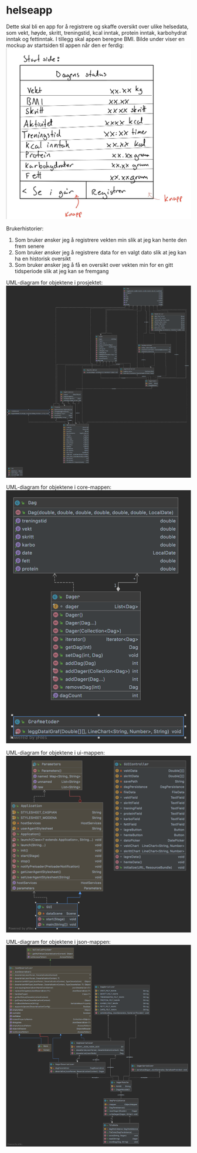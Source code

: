 # helseapp

Dette skal bli en app for å registrere og skaffe oversikt over ulike helsedata, 
som vekt, høyde,  skritt, treningstid, kcal inntak, protein inntak, karbohydrat inntak 
og fettinntak. I tillegg skal appen beregne BMI. 
Bilde under viser en mockup av startsiden til appen når den er ferdig:
![description](mockup_helseapp.jpg)

Brukerhistorier:
1. Som bruker ønsker jeg å registrere vekten min slik at jeg kan hente den frem senere
2. Som bruker ønsker jeg å registrere data for en valgt dato slik at jeg kan ha en historisk oversikt
3. Som bruker ønsker jeg å få en oversikt over vekten min for en gitt tidsperiode slik at jeg kan se fremgang


UML-diagram for objektene i prosjektet:
![picture](img/Helseapp_UML.png)

UML-diagram for objektene i core-mappen:
![picture](img/Core_UML.png)

UML-diagram for objektene i ui-mappen:
![picture](img/UI_UML.png)

UML-diagram for objektene i json-mappen:
![picture](img/JSON_UML.png)